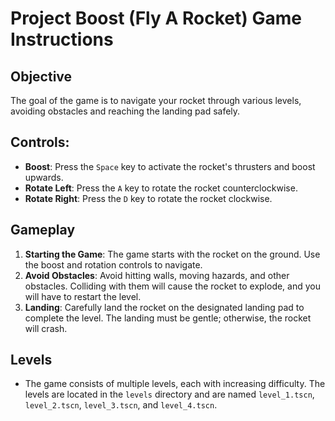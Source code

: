 # Project Boost (Fly A Rocket) Game Instructions

## Objective
The goal of the game is to navigate your rocket through various levels, avoiding obstacles and reaching the landing pad safely.

## Controls:

   - **Boost**: Press the `Space` key to activate the rocket's thrusters and boost upwards.
   - **Rotate Left**: Press the `A` key to rotate the rocket counterclockwise.
   - **Rotate Right**: Press the `D` key to rotate the rocket clockwise.

## Gameplay
   1. **Starting the Game**: The game starts with the rocket on the ground. Use the boost and rotation controls to navigate.
   2. **Avoid Obstacles**: Avoid hitting walls, moving hazards, and other obstacles. Colliding with them will cause the rocket to explode, and you will have to restart the level.
   3. **Landing**: Carefully land the rocket on the designated landing pad to complete the level. The landing must be gentle; otherwise, the rocket will crash.
## Levels
   - The game consists of multiple levels, each with increasing difficulty. The levels are located in the `levels` directory and are named `level_1.tscn`, `level_2.tscn`, `level_3.tscn`, and `level_4.tscn`.
